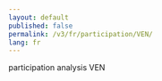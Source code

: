 ```yaml
---
layout: default
published: false
permalink: /v3/fr/participation/VEN/
lang: fr
---
```


participation analysis VEN
